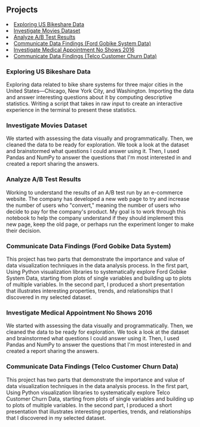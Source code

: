 ## Projects
<li><a href="#Exploring US Bikeshare Data">Exploring US Bikeshare Data</a></li>
<li><a href="#Investigate Movies Dataset">Investigate Movies Dataset</a></li>
<li><a href="#Analyze A/B Test Results">Analyze A/B Test Results</a></li>
<li><a href="#Communicate Data Findings (Ford Gobike System Data)">Communicate Data Findings (Ford Gobike System Data)</a></li>
<li><a href="#Investigate Medical Appointment No Shows 2016">Investigate Medical Appointment No Shows 2016</a></li>
<li><a href="#Communicate Data Findings (Telco Customer Churn Data)">Communicate Data Findings (Telco Customer Churn Data)</a></li>

### Exploring US Bikeshare Data
<a id='Exploring US Bikeshare Data'></a>
Exploring data related to bike share systems for three major cities in the United States—Chicago, New York City, and Washington. Importing the data and answer interesting questions about it by computing descriptive statistics. Writing a script that takes in raw input to create an interactive experience in the terminal to present these statistics.

### Investigate Movies Dataset
<a id='Investigate Movies Dataset'></a>
We started with assessing the data visually and programmatically. Then, we cleaned the data to be ready for exploration. We took a look at the dataset and brainstormed what questions I could answer using it. Then, I used Pandas and NumPy to answer the questions that I'm most interested in and created a report sharing the answers.

### Analyze A/B Test Results

<a id='Analyze A/B Test Results'></a>
Working to understand the results of an A/B test run by an e-commerce website. The company has developed a new web page to try and increase the number of users who "convert," meaning the number of users who decide to pay for the company's product. My goal is to work through this notebook to help the company understand if they should implement this new page, keep the old page, or perhaps run the experiment longer to make their decision.

### Communicate Data Findings (Ford Gobike Data System)
<a id='Communicate Data Findings (Ford Gobike Data System)'></a>

This project has two parts that demonstrate the importance and value of data visualization techniques in the data analysis process. In the first part, Using Python visualization libraries to systematically explore Ford Gobike System Data, starting from plots of single variables and building up to plots of multiple variables. In the second part, I produced a short presentation that illustrates interesting properties, trends, and relationships that I discovered in my selected dataset. 

### Investigate Medical Appointment No Shows 2016
<a id='Investigate Medical Appointment No Shows 2016'></a>
We started with assessing the data visually and programmatically. Then, we cleaned the data to be ready for exploration. We took a look at the dataset and brainstormed what questions I could answer using it. Then, I used Pandas and NumPy to answer the questions that I'm most interested in and created a report sharing the answers.

### Communicate Data Findings (Telco Customer Churn Data)
<a id='Communicate Data Findings (Telco Customer Churn Data)'></a>

This project has two parts that demonstrate the importance and value of data visualization techniques in the data analysis process. In the first part, Using Python visualization libraries to systematically explore Telco Customer Churn Data, starting from plots of single variables and building up to plots of multiple variables. In the second part, I produced a short presentation that illustrates interesting properties, trends, and relationships that I discovered in my selected dataset. 
